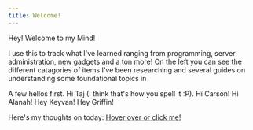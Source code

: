 ```yaml
---
title: Welcome!
---
```

Hey! Welcome to my Mind!

I use this to track what I've learned ranging from programming, server administration, new gadgets and a ton more! On the left you can see the different catagories of items I've been researching and several guides on understanding some foundational topics in 

A few hellos first. Hi Taj (I think that's how you spell it :P). Hi Carson! Hi Alanah! Hey Keyvan! Hey Griffin!

Here's my thoughts on today:
[Hover over or click me!](2023-09-23%202.md)